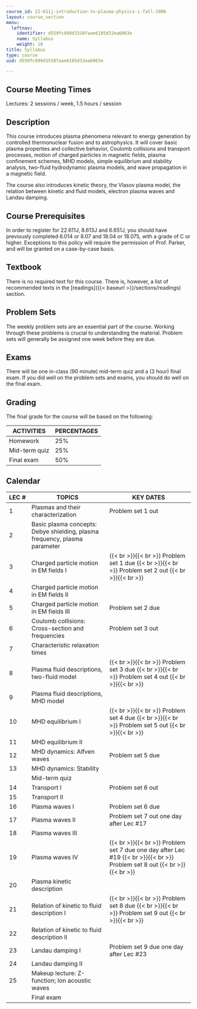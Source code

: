 ```yaml
---
course_id: 22-611j-introduction-to-plasma-physics-i-fall-2006
layout: course_section
menu:
  leftnav:
    identifier: d559fc899d1558faae6105d32ea6063e
    name: Syllabus
    weight: 10
title: Syllabus
type: course
uid: d559fc899d1558faae6105d32ea6063e

---
```


Course Meeting Times
--------------------

Lectures: 2 sessions / week, 1.5 hours / session

Description
-----------

This course introduces plasma phenomena relevant to energy generation by controlled thermonuclear fusion and to astrophysics. It will cover basic plasma properties and collective behavior, Coulomb collisions and transport processes, motion of charged particles in magnetic fields, plasma confinement schemes, MHD models, simple equilibrium and stability analysis, two-fluid hydrodynamic plasma models, and wave propagation in a magnetic field.

The course also introduces kinetic theory, the Vlasov plasma model, the relation between kinetic and fluid models, electron plasma waves and Landau damping.

Course Prerequisites
--------------------

In order to register for 22.611J, 8.613J and 6.651J, you should have previously completed 6.014 or 8.07 and 18.04 or 18.075, with a grade of C or higher. Exceptions to this policy will require the permission of Prof. Parker, and will be granted on a case-by-case basis.

Textbook
--------

There is no required text for this course. There is, however, a list of recommended texts in the [readings]({{< baseurl >}}/sections/readings) section.

Problem Sets
------------

The weekly problem sets are an essential part of the course. Working through these problems is crucial to understanding the material. Problem sets will generally be assigned one week before they are due.

Exams
-----

There will be one in-class (90 minute) mid-term quiz and a (3 hour) final exam. If you did well on the problem sets and exams, you should do well on the final exam.

Grading
-------

The final grade for the course will be based on the following:

| ACTIVITIES | PERCENTAGES |
| --- | --- |
| Homework | 25% |
| Mid-term quiz | 25% |
| Final exam | 50% 

Calendar
--------

| LEC # | TOPICS | KEY DATES |
| --- | --- | --- |
| 1 | Plasmas and their characterization | Problem set 1 out |
| 2 | Basic plasma concepts: Debye shielding, plasma frequency, plasma parameter | &nbsp; |
| 3 | Charged particle motion in EM fields I |  {{< br >}}{{< br >}} Problem set 1 due {{< br >}}{{< br >}} Problem set 2 out {{< br >}}{{< br >}}  |
| 4 | Charged particle motion in EM fields II | &nbsp; |
| 5 | Charged particle motion in EM fields III | Problem set 2 due |
| 6 | Coulomb collisions: Cross-section and frequencies | Problem set 3 out |
| 7 | Characteristic relaxation times | &nbsp; |
| 8 | Plasma fluid descriptions, two-fluid model |  {{< br >}}{{< br >}} Problem set 3 due {{< br >}}{{< br >}} Problem set 4 out {{< br >}}{{< br >}}  |
| 9 | Plasma fluid descriptions, MHD model | &nbsp; |
| 10 | MHD equilibrium I |  {{< br >}}{{< br >}} Problem set 4 due {{< br >}}{{< br >}} Problem set 5 out {{< br >}}{{< br >}}  |
| 11 | MHD equilibrium II | &nbsp; |
| 12 | MHD dynamics: Alfven waves | Problem set 5 due |
| 13 | MHD dynamics: Stability | &nbsp; |
| &nbsp; | Mid-term quiz | &nbsp; |
| 14 | Transport I | Problem set 6 out |
| 15 | Transport II | &nbsp; |
| 16 | Plasma waves I | Problem set 6 due |
| 17 | Plasma waves II | Problem set 7 out one day after Lec #17 |
| 18 | Plasma waves III | &nbsp; |
| 19 | Plasma waves IV |  {{< br >}}{{< br >}} Problem set 7 due one day after Lec #19 {{< br >}}{{< br >}} Problem set 8 out {{< br >}}{{< br >}}  |
| 20 | Plasma kinetic description | &nbsp; |
| 21 | Relation of kinetic to fluid description I |  {{< br >}}{{< br >}} Problem set 8 due {{< br >}}{{< br >}} Problem set 9 out {{< br >}}{{< br >}}  |
| 22 | Relation of kinetic to fluid description II | &nbsp; |
| 23 | Landau damping I | Problem set 9 due one day after Lec #23 |
| 24 | Landau damping II | &nbsp; |
| 25 | Makeup lecture: Z-function; Ion acoustic waves | &nbsp; |
| &nbsp; | Final exam |